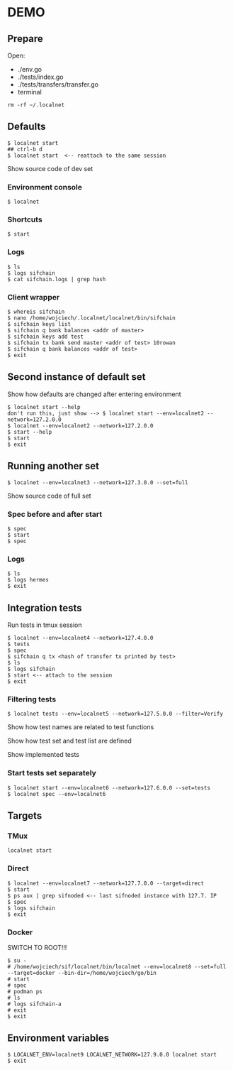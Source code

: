 # DEMO

## Prepare
Open:
- ./env.go
- ./tests/index.go
- ./tests/transfers/transfer.go
- terminal

```
rm -rf ~/.localnet
```

## Defaults
```
$ localnet start
## ctrl-b d
$ localnet start  <-- reattach to the same session
```

Show source code of dev set

### Environment console
```
$ localnet
```

### Shortcuts
```
$ start
```

### Logs
```
$ ls
$ logs sifchain
$ cat sifchain.logs | grep hash
```

### Client wrapper
```
$ whereis sifchain
$ nano /home/wojciech/.localnet/localnet/bin/sifchain
$ sifchain keys list
$ sifchain q bank balances <addr of master>
$ sifchain keys add test
$ sifchain tx bank send master <addr of test> 10rowan
$ sifchain q bank balances <addr of test>
$ exit
```

## Second instance of default set

Show how defaults are changed after entering environment

```
$ localnet start --help
don't run this, just show --> $ localnet start --env=localnet2 --network=127.2.0.0
$ localnet --env=localnet2 --network=127.2.0.0
$ start --help
$ start
$ exit
```

## Running another set
```
$ localnet --env=localnet3 --network=127.3.0.0 --set=full
```

Show source code of full set

### Spec before and after start
```
$ spec
$ start
$ spec
```

### Logs
```
$ ls
$ logs hermes
$ exit
```

## Integration tests

Run tests in tmux session

```
$ localnet --env=localnet4 --network=127.4.0.0
$ tests
$ spec
$ sifchain q tx <hash of transfer tx printed by test>
$ ls
$ logs sifchain
$ start <-- attach to the session
$ exit
```

### Filtering tests
```
$ localnet tests --env=localnet5 --network=127.5.0.0 --filter=Verify
```

Show how test names are related to test functions

Show how test set and test list are defined

Show implemented tests

### Start tests set separately
```
$ localnet start --env=localnet6 --network=127.6.0.0 --set=tests
$ localnet spec --env=localnet6
```

## Targets

### TMux
```
localnet start
```

### Direct
```
$ localnet --env=localnet7 --network=127.7.0.0 --target=direct
$ start
$ ps aux | grep sifnoded <-- last sifnoded instance with 127.7. IP
$ spec
$ logs sifchain
$ exit
```

### Docker

SWITCH TO ROOT!!!

```
$ su -
# /home/wojciech/sif/localnet/bin/localnet --env=localnet8 --set=full --target=docker --bin-dir=/home/wojciech/go/bin
# start
# spec
# podman ps
# ls
# logs sifchain-a
# exit
$ exit
```

## Environment variables
```
$ LOCALNET_ENV=localnet9 LOCALNET_NETWORK=127.9.0.0 localnet start
$ exit
```
